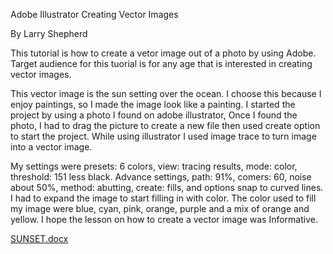 Adobe Illustrator Creating Vector Images

By Larry Shepherd

This tutorial is how to create a vetor image out of a photo by using Adobe.
Target audience for this tuorial is for any age that is interested in creating vector images.


This vector image is the sun setting over the ocean. I choose this because I enjoy paintings, so I made the image look like a painting. I started the project by using a photo I found on adobe illustrator, Once I found the photo, I had to drag the picture to create a new file then used create option to start the project. While using illustrator I used image trace to turn image into a vector image.

My settings were presets: 6 colors, view: tracing results, mode: color, threshold: 151 less black. Advance settings, path: 91%, comers: 60, noise about 50%, method: abutting, create: fills, and options snap to curved lines.  I had to expand the image to start filling in with color. The color used to fill my image were blue, cyan, pink, orange, purple and a mix of orange and yellow. I hope the lesson on how to create a vector image was Informative. 


[SUNSET.docx](https://github.com/Lshepherdjr/Art/files/7696415/SUNSET.docx)






